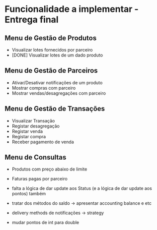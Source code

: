 # Funcionalidade a implementar - Entrega final

## Menu de Gestão de Produtos

- Visualizar lotes fornecidos por parceiro
- [DONE] Visualizar lotes de um dado produto

## Menu de Gestão de Parceiros

- Ativar/Desativar notificações de um produto
- Mostrar compras com parceiro
- Mostrar vendas/desagregações com parceiro

## Menu de Gestão de Transações

- Visualizar Transação
- Registar desagregação
- Registar venda
- Registar compra
- Receber pagamento de venda

## Menu de Consultas

- Produtos com preço abaixo de limite
- Faturas pagas por parceiro

- falta a lógica de dar update aos Status (e a lógica de dar update aos pontos) também
- tratar dos métodos do saldo -> apresentar accounting balance e etc
- delivery methods de notificações -> strategy
- mudar pontos de int para double
